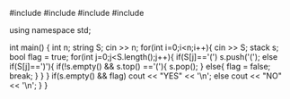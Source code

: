 #include <iostream>
#include <string>
#include <vector>
#include <stack>

using namespace std;

int main() {
  int n;
  string S;
  cin >> n;
  for(int i=0;i<n;i++){
    cin >> S;
    stack<char> s;
    bool flag = true;
    for(int j=0;j<S.length();j++){
      if(S[j]=='(')
        s.push('(');
      else if(S[j]==')'){
        if(!s.empty() && s.top() =='('){
          s.pop();
        }
        else{
          flag = false;
          break;
        }
      }
    }
    if(s.empty() && flag)
      cout << "YES" << '\n';
    else
      cout << "NO" << '\n';
  }
}

